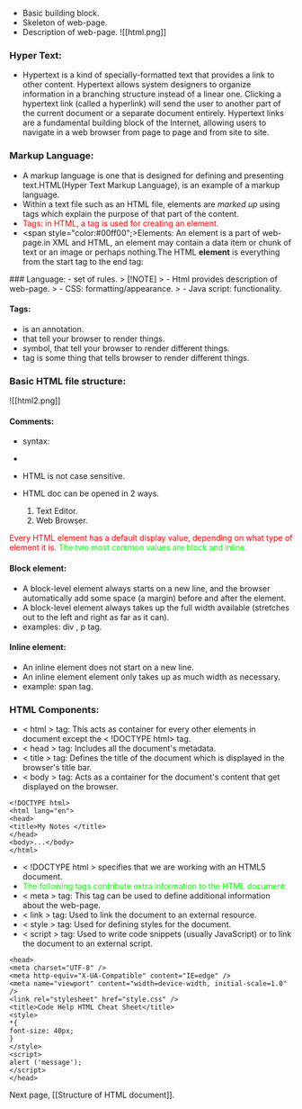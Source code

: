 - Basic building block.
- Skeleton of web-page.
- Description of web-page.
![[html.png]]
### Hyper Text:
- Hypertext is a kind of specially-formatted text that provides a link to other content. Hypertext allows system designers to organize information in a branching structure instead of a linear one. Clicking a hypertext link (called a hyperlink) will send the user to another part of the current document or a separate document entirely. Hypertext links are a fundamental building block of the Internet, allowing users to navigate in a web browser from page to page and from site to site. 
### Markup Language:
- A markup language is one that is designed for defining and presenting text.HTML(Hyper Text Markup Language), is an example of a markup language.
- Within a text file such as an HTML file, elements are _marked up_ using tags which explain the purpose of that part of the content.
- <span style="color:#ff0000;">Tags: in HTML, a tag is used for creating an element.</span>
- <span style="color:#00ff00";>Elements: An element is a part of web-page.in XML and HTML, an element may contain a data item or chunk of text or an image or perhaps nothing.The HTML **element** is everything from the start tag to the end tag:
</span>
### Language:
- set of rules.
> [!NOTE]
> - Html provides description of web-page.
> - CSS: formatting/appearance.
> - Java script:  functionality.

#### Tags:
- is an annotation.
- that tell your browser to render things.
- symbol, that tell your browser to render different things.
- tag is some thing that tells browser to render different things.
### Basic HTML file structure:
 ![[html2.png]]
#### Comments:
- syntax:
- <!--- comment-->

- HTML is not case sensitive.
- HTML doc can be opened in 2 ways.
	1) Text Editor.
	2) Web Browser.

<span style="color:#ff0000;">Every HTML element has a default display value, depending on what type of element it is.</span>
<span style="color:#00ff00;">The two most common values are block and inline.</span>
#### Block element:
- A block-level element always starts on a new line, and the browser automatically add some space (a margin) before and after the element.
- A block-level element always takes up the full width available (stretches out to the left and right as far as it can).
- examples: div , p tag.
#### Inline element:
- An inline element does not start on a new line.
- An inline element element only takes up as much width as necessary.
- example: span tag.


### HTML Components:
- < html > tag: This acts as container for every other elements in document except the < !DOCTYPE html> tag.
- < head > tag: Includes all the document's metadata.
- < title > tag: Defines the title of the document which is displayed in the browser's title bar.
- < body > tag: Acts as a container for the document's content that get displayed on the browser.
```
<!DOCTYPE html> 
<html lang="en">
<head>
<title>My Notes </title>
</head>
<body>...</body>
</html>
```
- < !DOCTYPE html > specifies that we are working with an HTML5 document.
- <span style="color:#00ff00;">The following tags contribute extra information to the HTML document:</span>
- < meta > tag: This tag can be used to define additional information about the web-page.
- < link > tag: Used to link the document to an external resource.
- < style > tag: Used for defining styles for the document.
- < script > tag: Used to write code snippets (usually JavaScript) or to link the document to an external script.
```
<head>
<meta charset="UTF-8" />
<meta http-equiv="X-UA-Compatible" content="IE=edge" />
<meta name="viewport" content="width=device-width, initial-scale=1.0" />
<link rel="stylesheet" href="style.css" />
<title>Code Help HTML Cheat Sheet</title>
<style>
*{
font-size: 40px;
}
</style>
<script>
alert ('message');
</script>
</head>

```

Next page, [[Structure of HTML document]].
